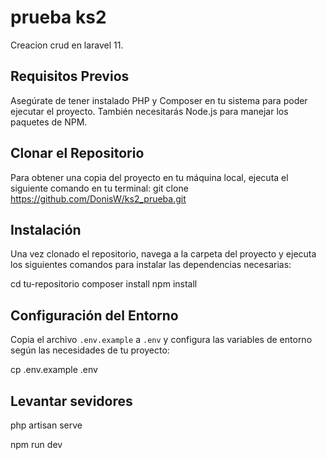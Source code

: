 # prueba ks2

Creacion crud en laravel 11.

## Requisitos Previos

Asegúrate de tener instalado PHP y Composer en tu sistema para poder ejecutar el proyecto. También necesitarás Node.js para manejar los paquetes de NPM.

## Clonar el Repositorio

Para obtener una copia del proyecto en tu máquina local, ejecuta el siguiente comando en tu terminal:
git clone https://github.com/DonisW/ks2_prueba.git

## Instalación

Una vez clonado el repositorio, navega a la carpeta del proyecto y ejecuta los siguientes comandos para instalar las dependencias necesarias:

cd tu-repositorio
composer install
npm install

## Configuración del Entorno

Copia el archivo `.env.example` a `.env` y configura las variables de entorno según las necesidades de tu proyecto:

cp .env.example .env

## Levantar sevidores

php artisan serve

npm run dev
